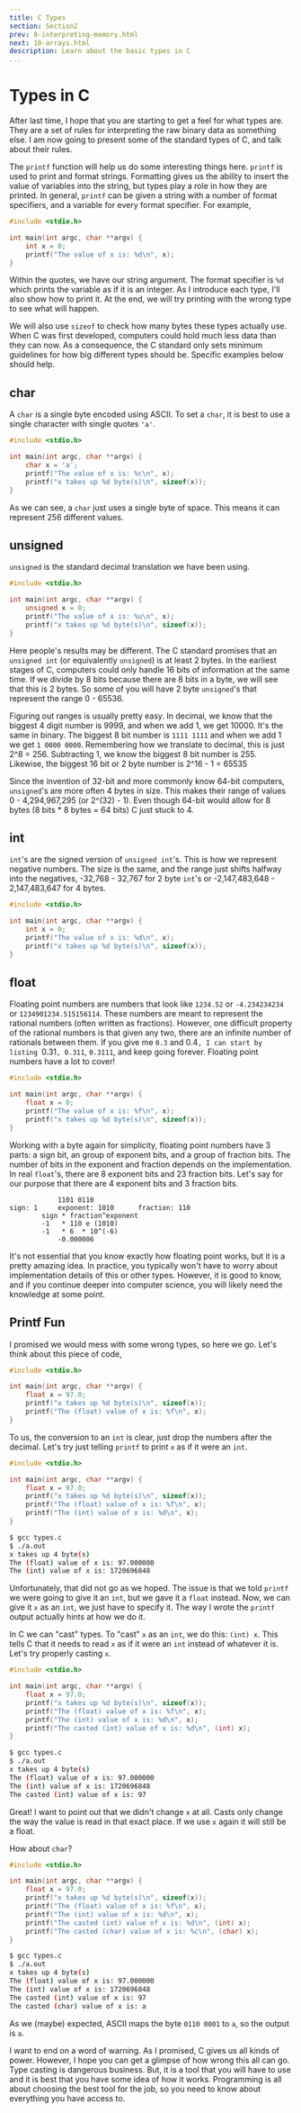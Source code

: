 ```yaml
---
title: C Types
section: Section2
prev: 8-interpreting-memory.html
next: 10-arrays.html
description: Learn about the basic types in C
...
```


# Types in C

After last time, I hope that you are starting to get a feel for what types are.
They are a set of rules for interpreting the raw binary data as something else.
I am now going to present some of the standard types of C, and talk about their
rules.

The `printf` function will help us do some interesting things here. `printf` is
used to print and format strings. Formatting gives us the ability to insert the
value of variables into the string, but types play a role in how they are
printed. In general, `printf` can be given a string with a number of format
specifiers, and a variable for every format specifier. For example,

```c
#include <stdio.h>

int main(int argc, char **argv) {
    int x = 0;
    printf("The value of x is: %d\n", x);
}
```

Within the quotes, we have our string argument. The format specifier is `%d`
which prints the variable as if it is an integer. As I introduce each type, I'll
also show how to print it. At the end, we will try printing with the wrong type
to see what will happen.

We will also use `sizeof` to check how many bytes these types actually use.
When C was first developed, computers could hold much less data than they can
now. As a consequence, the C standard only sets minimum guidelines for how big
different types should be. Specific examples below should help.

## char

A `char` is a single byte encoded using ASCII. To set a `char`, it is best to
use a single character with single quotes `'a'`.

```c
#include <stdio.h>

int main(int argc, char **argv) {
    char x = 'a';
    printf("The value of x is: %c\n", x);
    printf("x takes up %d byte(s)\n", sizeof(x));
}
```

As we can see, a `char` just uses a single byte of space.  This means it can
represent 256 different values.

## unsigned

`unsigned` is the standard decimal translation we have been using.

```c
#include <stdio.h>

int main(int argc, char **argv) {
    unsigned x = 0;
    printf("The value of x is: %u\n", x);
    printf("x takes up %d byte(s)\n", sizeof(x));
}
```

Here people's results may be different. The C standard promises that an
`unsigned int` (or equivalently `unsigned`) is at least 2 bytes. In the earliest
stages of C, computers could only handle 16 bits of information at the same
time. If we divide by 8 bits because there are 8 bits in a byte, we will see
that this is 2 bytes. So some of you will have 2 byte `unsigned`'s that
represent the range 0 - 65536.

Figuring out ranges is usually pretty easy. In decimal, we know that the biggest
4 digit number is 9999, and when we add 1, we get 10000. It's the same in
binary. The biggest 8 bit number is `1111 1111` and when we add 1 we get `1 0000
0000`. Remembering how we translate to decimal, this is just 2^8 = 256.
Subtracting 1, we know the biggest 8 bit number is 255. Likewise, the biggest 16
bit or 2 byte number is 2^16 - 1 = 65535

Since the invention of 32-bit and more commonly know 64-bit computers,
`unsigned`'s are more often 4 bytes in size. This makes their range of values
0 - 4,294,967,295 (or 2^(32) - 1). Even though 64-bit would allow for 8 bytes
(8 bits * 8 bytes = 64 bits) C just stuck to 4.

## int

`int`'s are the signed version of `unsigned int`'s. This is how we represent
negative numbers. The size is the same, and the range just shifts halfway into
the negatives, -32,768 - 32,767 for 2 byte `int`'s or -2,147,483,648 -
2,147,483,647 for 4 bytes.

```c
#include <stdio.h>

int main(int argc, char **argv) {
    int x = 0;
    printf("The value of x is: %d\n", x);
    printf("x takes up %d byte(s)\n", sizeof(x));
}
```

## float

Floating point numbers are numbers that look like `1234.52` or `-4.234234234` or
`1234901234.515156114`. These numbers are meant to represent the rational
numbers (often written as fractions). However, one difficult property of the
rational numbers is that given any two, there are an infinite number of
rationals between them. If you give me `0.3` and 0.4`, I can start by listing
`0.31`, 0.311`, `0.3111`, and keep going forever. Floating point numbers have a
lot to cover!

```c
#include <stdio.h>

int main(int argc, char **argv) {
    float x = 0;
    printf("The value of x is: %f\n", x);
    printf("x takes up %d byte(s)\n", sizeof(x));
}
```

Working with a byte again for simplicity, floating point numbers have 3 parts: a
sign bit, an group of exponent bits, and a group of fraction bits. The number of
bits in the exponent and fraction depends on the implementation. In real
`float`'s, there are 8 exponent bits and 23 fraction bits. Let's say for our
purpose that there are 4 exponent bits and 3 fraction bits.

                1101 0110
    sign: 1     exponent: 1010      fraction: 110
            sign * fraction^exponent
            -1   * 110 e (1010)
            -1   * 6  * 10^(-6)
                -0.000006

It's not essential that you know exactly how floating point works, but it is a
pretty amazing idea. In practice, you typically won't have to worry about
implementation details of this or other types. However, it is good to know, and
if you continue deeper into computer science, you will likely need the knowledge
at some point.

## Printf Fun

I promised we would mess with some wrong types, so here we go. Let's think about
this piece of code,

```c
#include <stdio.h>

int main(int argc, char **argv) {
    float x = 97.0;
    printf("x takes up %d byte(s)\n", sizeof(x));
    printf("The (float) value of x is: %f\n", x);
}
```

To us, the conversion to an `int` is clear, just drop the numbers after the
decimal. Let's try just telling `printf` to print `x` as if it were an `int`.

```c
#include <stdio.h>

int main(int argc, char **argv) {
    float x = 97.0;
    printf("x takes up %d byte(s)\n", sizeof(x));
    printf("The (float) value of x is: %f\n", x);
    printf("The (int) value of x is: %d\n", x);
}
```

```bash
$ gcc types.c
$ ./a.out
x takes up 4 byte(s)
The (float) value of x is: 97.000000
The (int) value of x is: 1720696848
```

Unfortunately, that did not go as we hoped. The issue is that we told `printf`
we were going to give it an `int`, but we gave it a `float` instead. Now, we can
give it `x` as an `int`, we just have to specify it. The way I wrote the
`printf` output actually hints at how we do it.

In C we can "cast" types. To "cast" `x` as an `int`, we do this: `(int) x`. This
tells C that it needs to read `x` as if it were an `int` instead of whatever it
is. Let's try properly casting `x`.

```c
#include <stdio.h>

int main(int argc, char **argv) {
    float x = 97.0;
    printf("x takes up %d byte(s)\n", sizeof(x));
    printf("The (float) value of x is: %f\n", x);
    printf("The (int) value of x is: %d\n", x);
    printf("The casted (int) value of x is: %d\n", (int) x);
}
```

```bash
$ gcc types.c
$ ./a.out
x takes up 4 byte(s)
The (float) value of x is: 97.000000
The (int) value of x is: 1720696848
The casted (int) value of x is: 97
```

Great! I want to point out that we didn't change `x` at all. Casts only change
the way the value is read in that exact place. If we use `x` again it will still
be a float.

How about `char`?

```c
#include <stdio.h>

int main(int argc, char **argv) {
    float x = 97.0;
    printf("x takes up %d byte(s)\n", sizeof(x));
    printf("The (float) value of x is: %f\n", x);
    printf("The (int) value of x is: %d\n", x);
    printf("The casted (int) value of x is: %d\n", (int) x);
    printf("The casted (char) value of x is: %c\n", (char) x);
}
```

```bash
$ gcc types.c
$ ./a.out
x takes up 4 byte(s)
The (float) value of x is: 97.000000
The (int) value of x is: 1720696848
The casted (int) value of x is: 97
The casted (char) value of x is: a
```

As we (maybe) expected, ASCII maps the byte `0110 0001` to `a`, so the output is
`a`.

I want to end on a word of warning. As I promised, C gives us all kinds of
power. However, I hope you can get a glimpse of how wrong this all can go. Type
casting is dangerous business. But, it is a tool that you will have to use and
it is best that you have some idea of how it works. Programming is all about
choosing the best tool for the job, so you need to know about everything you have
access to.
